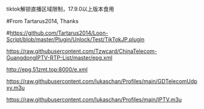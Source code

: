 tiktok解锁直播区域限制，17.9.0以上版本食用


#From Tartarus2014, Thanks


#https://github.com/Tartarus2014/Loon-Script/blob/master/Plugin/Unlock/Test/TikTokJP.plugin



https://raw.githubusercontent.com/Tzwcard/ChinaTelecom-GuangdongIPTV-RTP-List/master/epg.xml


http://epg.51zmt.top:8000/e.xml

https://raw.githubusercontent.com/lukaschan/Profiles/main/GDTelecomUdpxy.m3u

https://raw.githubusercontent.com/lukaschan/Profiles/main/IPTV.m3u
